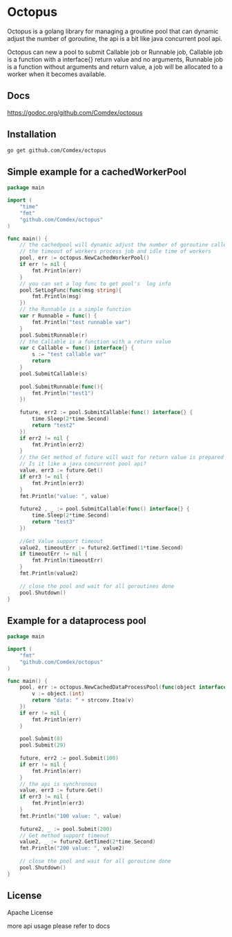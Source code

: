 # Octopus

Octopus is a golang library for managing a groutine pool that can dynamic adjust the number of goroutine, the api is a bit like java concurrent pool api.

Octopus can new a pool to submit Callable job or Runnable job, Callable job is a function with a interface{} return value and no arguments, Runnable job is a function without arguments and return value, a job will be allocated to a worker when it becomes available.

## Docs
https://godoc.org/github.com/Comdex/octopus

## Installation
```bash
go get github.com/Comdex/octopus
```

## Simple example for a cachedWorkerPool
```go
package main

import (
	"time"
	"fmt"
	"github.com/Comdex/octopus"
)

func main() {
	// the cachedpool will dynamic adjust the number of goroutine called worker according 
	// the timeout of workers process job and idle time of workers
	pool, err := octopus.NewCachedWorkerPool()
	if err != nil {
		fmt.Println(err)
	}
	// you can set a log func to get pool's  log info
	pool.SetLogFunc(func(msg string){
		fmt.Println(msg)
	})
	// the Runnable is a simple function
	var r Runnable = func() {
		fmt.Println("test runnable var")
	}
	pool.SubmitRunnable(r)
	// the Callable is a function with a return value
	var c Callable = func() interface{} {
		s := "test callable var"
		return 
	}
	pool.SubmitCallable(s)
	
	pool.SubmitRunnable(func(){
		fmt.Println("test1")
	})
	
	future, err2 := pool.SubmitCallable(func() interface{} {
		time.Sleep(2*time.Second)
		return "test2"
	})
	if err2 != nil {
		fmt.Println(err2)
	}
	// the Get method of future will wait for return value is prepared
	// Is it like a java concurrent pool api?
	value, err3 := future.Get()
	if err3 != nil {
		fmt.Println(err3)
	}
	fmt.Println("value: ", value)
	
	future2 , _ := pool.SubmitCallable(func() interface{} {
		time.Sleep(2*time.Second)
		return "test3"
	})
	
	//Get Value support timeout
	value2, timeoutErr := future2.GetTimed(1*time.Second)
	if timeoutErr != nil {
		fmt.Println(timeoutErr)
	}
	fmt.Println(value2)
	
	// close the pool and wait for all goroutines done
	pool.Shutdown()	
}
```

## Example for a dataprocess pool
```go
package main

import (
	"fmt"
	"github.com/Comdex/octopus"
)

func main() {
	pool, err := octopus.NewCachedDataProcessPool(func(object interface{}) interface{} {
		v := object.(int)
		return "data: " + strconv.Itoa(v)
	})
	if err != nil {
		fmt.Println(err)
	}
	
	pool.Submit(8)
	pool.Submit(29)
	
	future, err2 := pool.Submit(100)
	if err != nil {
		fmt.Println(err)
	}
	// the api is synchronous
	value, err3 := future.Get()
	if err3 != nil {
		fmt.Println(err3)
	}
	fmt.Println("100 value: ", value)
	
	future2, _ := pool.Submit(200)
	// Get method support timeout
	value2, _ := future2.GetTimed(2*time.Second)
	fmt.Println("200 value: ", value2)
	
	// close the pool and wait for all goroutine done
	pool.Shutdown()
}
```

## License
Apache License

more api usage please refer to docs


